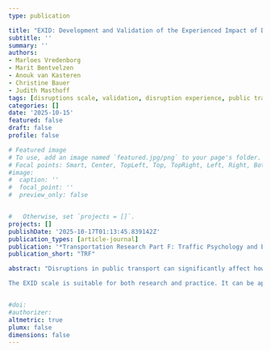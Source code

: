 ```yaml
---
type: publication

title: "EXID: Development and Validation of the Experienced Impact of Disruptions Scale"
subtitle: ''
summary: ''
authors:
- Marloes Vredenborg
- Marit Bentvelzen
- Anouk van Kasteren
- Christine Bauer
- Judith Masthoff
tags: [disruptions scale, validation, disruption experience, public transport, disruption, questionnaire, EXID]
categories: []
date: '2025-10-15'
featured: false
draft: false
profile: false

# Featured image
# To use, add an image named `featured.jpg/png` to your page's folder.
# Focal points: Smart, Center, TopLeft, Top, TopRight, Left, Right, BottomLeft, Bottom, BottomRight.
#image:
#  caption: ''
#  focal_point: ''
#  preview_only: false


#   Otherwise, set `projects = []`.
projects: []
publishDate: '2025-10-17T01:13:45.839142Z'
publication_types: [article-journal]
publication: '*Transportation Research Part F: Traffic Psychology and Behaviour*'
publication_short: "TRF"

abstract: "Disruptions in public transport can significantly affect how travelers experience their journeys. While several attempts have been made to improve this experience, reliably measuring the experienced impact of disruptions remains a challenge. To address this gap, we developed and validated the EXperienced Impact of Disruptions Scale (EXID) scale, designed to capture the multifaceted nature of disruption experience from the traveler’s perspective. To construct and validate the scale, we followed a structured, multi-stage process. We first derived an initial pool of items based on prior literature, which were then refined through expert review (n = 3). We pre-tested the selected items through cognitive interviews (n = 5) and conducted an exploratory factor analysis on survey data (n = 350) to refine the scale and assess reliability. Based on a second survey (n = 209), we performed a confirmatory factor analysis and evaluated construct validity. Finally, test-retest validity was assessed with a third sample (n = 22). The analysis revealed six interrelated but conceptually distinct factors that constitute the experienced impact of disruption: agency, anxiety, frustration, disorientation, time-related stress, and travel behavior change. These factors reflect the complex and interconnected nature of travelers' responses to disruptions.

The EXID scale is suitable for both research and practice. It can be applied in real-time during a disruption, in retrospect, or for hypothetical travel disruption scenarios. Furthermore, it can be used to evaluate interventions aimed to improve the disruption experience, such as real-time information or alternative transport strategies. Ultimately, EXID provides a robust instrument to quantitatively measure a disruption's impact on people's experience and supports the design and evaluation of mitigation strategies in practice."


#doi: 
#authorizer: 
altmetric: true
plumx: false
dimensions: false
---
```

